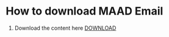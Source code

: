# How to download MAAD Email

1. Download the content here[](./release-builds/windows-installer/)
<a download="./release-builds/windows-installer/" href="./release-builds/windows-installer/">DOWNLOAD</a>